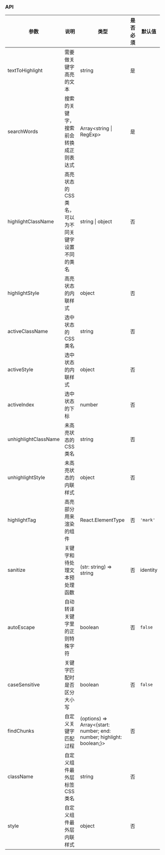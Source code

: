 ### API

| 参数            | 说明            | 类型   | 是否必须 | 默认值 |
| --------------- | --------------- | ------ | -------- | ------ |
| textToHighlight | 需要做关键字高亮的文本 | string | 是 | |
| searchWords | 搜索的关键字，搜索前会转换成正则表达式 | Array<string \| RegExp> | 是 | |
| highlightClassName | 高亮状态的 CSS 类名，可以为不同关键字设置不同的类名 | string \| object | 否 | |
| highlightStyle | 高亮状态的内联样式 | object | 否 | |
| activeClassName | 选中状态的 CSS 类名 | string | 否       |        | 
| activeStyle | 选中状态的内联样式 | object | 否 |  |
| activeIndex | 选中状态的下标 | number | 否 | |
| unhighlightClassName | 未高亮状态的 CSS 类名 | string | 否 | |
| unhighlightStyle | 未高亮状态的内联样式 | object | 否 | |
| highlightTag | 高亮部分用来渲染的组件 | React.ElementType | 否 | `'mark'` |
| sanitize | 关键字和待处理文本预处理函数 | (str: string) => string | 否 | identity |
| autoEscape | 自动转译关键字里的正则特殊字符 | boolean | 否 | `false` |
| caseSensitive | 关键字匹配时是否区分大小写 | boolean | 否 | `false` | 
| findChunks | 自定义关键字匹配过程 | (options) => Array<{start: number; end: number; highlight: boolean;}> | 否 | | 
| className | 自定义组件最外层标签 CSS 类名 | string | 否 | |
| style | 自定义组件最外层内联样式 | object | 否 | |
